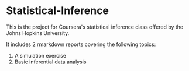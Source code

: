 # Statistical-Inference

This is the project for Coursera's statistical inference class offered by the Johns Hopkins University.

It includes 2 rmarkdown reports covering the following topics:

1. A simulation exercise
2. Basic inferential data analysis
